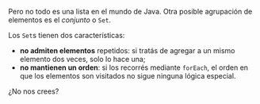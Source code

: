 Pero no todo es una lista en el mundo de Java. Otra posible agrupación de elementos es el _conjunto_ o `Set`. 

Los `Set`s tienen dos características:

  * **no admiten elementos** repetidos: si tratás de agregar a un mismo elemento dos veces, solo lo hace una;
  * **no mantienen un orden**: si los recorrés mediante `forEach`, el orden en que los elementos son visitados no sigue ninguna lógica especial. 

¿No nos crees?


